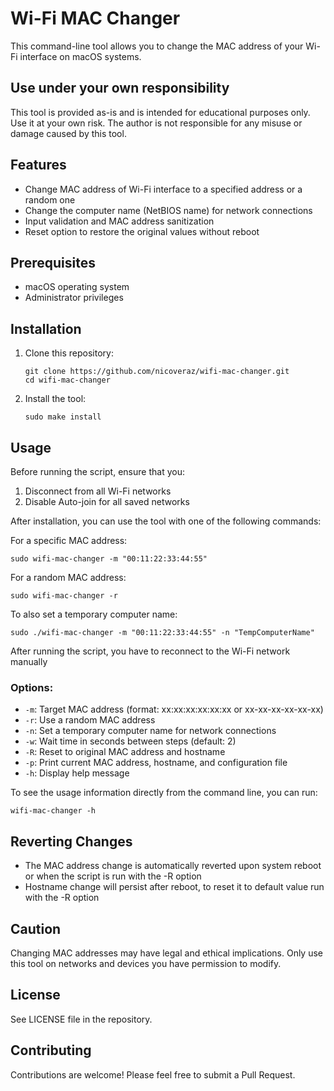 # Wi-Fi MAC Changer

This command-line tool allows you to change the MAC address of your Wi-Fi interface on macOS systems.

## Use under your own responsibility

This tool is provided as-is and is intended for educational purposes only. Use it at your own risk. The author is not responsible for any misuse or damage caused by this tool.

## Features

- Change MAC address of Wi-Fi interface to a specified address or a random one
- Change the computer name (NetBIOS name) for network connections
- Input validation and MAC address sanitization
- Reset option to restore the original values without reboot

## Prerequisites

- macOS operating system
- Administrator privileges

## Installation

1. Clone this repository:
   ```
   git clone https://github.com/nicoveraz/wifi-mac-changer.git
   cd wifi-mac-changer
   ```

2. Install the tool:
   ```
   sudo make install
   ```

## Usage

Before running the script, ensure that you:
1. Disconnect from all Wi-Fi networks
2. Disable Auto-join for all saved networks

After installation, you can use the tool with one of the following commands:

For a specific MAC address:
```
sudo wifi-mac-changer -m "00:11:22:33:44:55"
```

For a random MAC address:
```
sudo wifi-mac-changer -r
```

To also set a temporary computer name:

```
sudo ./wifi-mac-changer -m "00:11:22:33:44:55" -n "TempComputerName"
```

After running the script, you have to reconnect to the Wi-Fi network manually

### Options:

- `-m`: Target MAC address (format: xx:xx:xx:xx:xx:xx or xx-xx-xx-xx-xx-xx)
- `-r`: Use a random MAC address
- `-n`: Set a temporary computer name for network connections
- `-w`: Wait time in seconds between steps (default: 2)
- `-R`: Reset to original MAC address and hostname
- `-p`: Print current MAC address, hostname, and configuration file
- `-h`: Display help message

To see the usage information directly from the command line, you can run:

```
wifi-mac-changer -h
```

## Reverting Changes

- The MAC address change is automatically reverted upon system reboot or when the script is run with the -R option
- Hostname change will persist after reboot, to reset it to default value run with the -R option

## Caution

Changing MAC addresses may have legal and ethical implications. Only use this tool on networks and devices you have permission to modify.

## License

See LICENSE file in the repository.

## Contributing

Contributions are welcome! Please feel free to submit a Pull Request.
